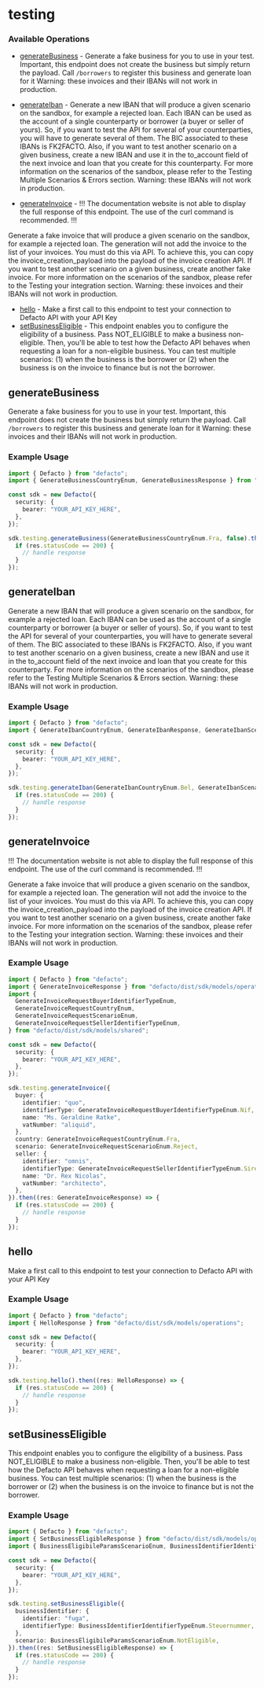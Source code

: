 # testing

### Available Operations

* [generateBusiness](#generatebusiness) - 
Generate a fake business for you to use in your test.
Important, this endpoint does not create the business but simply return the payload.
Call `/borrowers` to register this business and generate loan for it
Warning: these invoices and their IBANs will not work in production.

* [generateIban](#generateiban) - 
Generate a new IBAN that will produce a given scenario on the sandbox, for example a rejected loan.
Each IBAN can be used as the account of a single counterparty or borrower (a buyer or seller of yours).
So, if you want to test the API for several of your counterparties, you will have to generate several of them.
The BIC associated to these IBANs is FK2FACTO.
Also, if you want to test another scenario on a given business, create a new IBAN and use it in the to_account field of the next invoice and loan that you create for this counterparty.
For more information on the scenarios of the sandbox, please refer to the Testing Multiple Scenarios & Errors section.
Warning: these IBANs will not work in production.

* [generateInvoice](#generateinvoice) - 
!!! The documentation website is not able to display the full response of this endpoint. The use of the curl command is recommended. !!!

Generate a fake invoice that will produce a given scenario on the sandbox, for example a rejected loan.
The generation will not add the invoice to the list of your invoices. You must do this via API.
To achieve this, you can copy the invoice_creation_payload into the payload of the invoice creation API.
If you want to test another scenario on a given business, create another fake invoice.
For more information on the scenarios of the sandbox, please refer to the Testing your integration section.
Warning: these invoices and their IBANs will not work in production.

* [hello](#hello) - Make a first call to this endpoint to test your connection to Defacto API with your API Key
* [setBusinessEligible](#setbusinesseligible) - 
This endpoint enables you to configure the eligibility of a business.
Pass NOT_ELIGIBLE to make a business non-eligible.
Then, you'll be able to test how the Defacto API behaves when requesting a loan for a non-eligible business.
You can test multiple scenarios:
(1) when the business is the borrower or
(2) when the business is on the invoice to finance but is not the borrower.


## generateBusiness


Generate a fake business for you to use in your test.
Important, this endpoint does not create the business but simply return the payload.
Call `/borrowers` to register this business and generate loan for it
Warning: these invoices and their IBANs will not work in production.


### Example Usage

```typescript
import { Defacto } from "defacto";
import { GenerateBusinessCountryEnum, GenerateBusinessResponse } from "defacto/dist/sdk/models/operations";

const sdk = new Defacto({
  security: {
    bearer: "YOUR_API_KEY_HERE",
  },
});

sdk.testing.generateBusiness(GenerateBusinessCountryEnum.Fra, false).then((res: GenerateBusinessResponse) => {
  if (res.statusCode == 200) {
    // handle response
  }
});
```

## generateIban


Generate a new IBAN that will produce a given scenario on the sandbox, for example a rejected loan.
Each IBAN can be used as the account of a single counterparty or borrower (a buyer or seller of yours).
So, if you want to test the API for several of your counterparties, you will have to generate several of them.
The BIC associated to these IBANs is FK2FACTO.
Also, if you want to test another scenario on a given business, create a new IBAN and use it in the to_account field of the next invoice and loan that you create for this counterparty.
For more information on the scenarios of the sandbox, please refer to the Testing Multiple Scenarios & Errors section.
Warning: these IBANs will not work in production.


### Example Usage

```typescript
import { Defacto } from "defacto";
import { GenerateIbanCountryEnum, GenerateIbanResponse, GenerateIbanScenarioEnum } from "defacto/dist/sdk/models/operations";

const sdk = new Defacto({
  security: {
    bearer: "YOUR_API_KEY_HERE",
  },
});

sdk.testing.generateIban(GenerateIbanCountryEnum.Bel, GenerateIbanScenarioEnum.SuccessOneDayLater).then((res: GenerateIbanResponse) => {
  if (res.statusCode == 200) {
    // handle response
  }
});
```

## generateInvoice


!!! The documentation website is not able to display the full response of this endpoint. The use of the curl command is recommended. !!!

Generate a fake invoice that will produce a given scenario on the sandbox, for example a rejected loan.
The generation will not add the invoice to the list of your invoices. You must do this via API.
To achieve this, you can copy the invoice_creation_payload into the payload of the invoice creation API.
If you want to test another scenario on a given business, create another fake invoice.
For more information on the scenarios of the sandbox, please refer to the Testing your integration section.
Warning: these invoices and their IBANs will not work in production.


### Example Usage

```typescript
import { Defacto } from "defacto";
import { GenerateInvoiceResponse } from "defacto/dist/sdk/models/operations";
import {
  GenerateInvoiceRequestBuyerIdentifierTypeEnum,
  GenerateInvoiceRequestCountryEnum,
  GenerateInvoiceRequestScenarioEnum,
  GenerateInvoiceRequestSellerIdentifierTypeEnum,
} from "defacto/dist/sdk/models/shared";

const sdk = new Defacto({
  security: {
    bearer: "YOUR_API_KEY_HERE",
  },
});

sdk.testing.generateInvoice({
  buyer: {
    identifier: "quo",
    identifierType: GenerateInvoiceRequestBuyerIdentifierTypeEnum.Nif,
    name: "Ms. Geraldine Ratke",
    vatNumber: "aliquid",
  },
  country: GenerateInvoiceRequestCountryEnum.Fra,
  scenario: GenerateInvoiceRequestScenarioEnum.Reject,
  seller: {
    identifier: "omnis",
    identifierType: GenerateInvoiceRequestSellerIdentifierTypeEnum.Siren,
    name: "Dr. Rex Nicolas",
    vatNumber: "architecto",
  },
}).then((res: GenerateInvoiceResponse) => {
  if (res.statusCode == 200) {
    // handle response
  }
});
```

## hello

Make a first call to this endpoint to test your connection to Defacto API with your API Key

### Example Usage

```typescript
import { Defacto } from "defacto";
import { HelloResponse } from "defacto/dist/sdk/models/operations";

const sdk = new Defacto({
  security: {
    bearer: "YOUR_API_KEY_HERE",
  },
});

sdk.testing.hello().then((res: HelloResponse) => {
  if (res.statusCode == 200) {
    // handle response
  }
});
```

## setBusinessEligible


This endpoint enables you to configure the eligibility of a business.
Pass NOT_ELIGIBLE to make a business non-eligible.
Then, you'll be able to test how the Defacto API behaves when requesting a loan for a non-eligible business.
You can test multiple scenarios:
(1) when the business is the borrower or
(2) when the business is on the invoice to finance but is not the borrower.


### Example Usage

```typescript
import { Defacto } from "defacto";
import { SetBusinessEligibleResponse } from "defacto/dist/sdk/models/operations";
import { BusinessEligibileParamsScenarioEnum, BusinessIdentifierIdentifierTypeEnum } from "defacto/dist/sdk/models/shared";

const sdk = new Defacto({
  security: {
    bearer: "YOUR_API_KEY_HERE",
  },
});

sdk.testing.setBusinessEligible({
  businessIdentifier: {
    identifier: "fuga",
    identifierType: BusinessIdentifierIdentifierTypeEnum.Steuernummer,
  },
  scenario: BusinessEligibileParamsScenarioEnum.NotEligible,
}).then((res: SetBusinessEligibleResponse) => {
  if (res.statusCode == 200) {
    // handle response
  }
});
```
